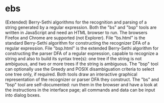 # ebs
(Extended) Berry-Sethi algorithms for the recognition and parsing of a string generated by a regular expression.
Both the "bs" and "bsp" tools are written in JavaScript and need an HTML browser to run. The browsers Firefox and Chrome are supported (not Explorer).
File "bs.html" is the standard Berry-Sethi algorithm for constructing the recognizer DFA of a regular expression.
File "bsp.html" is the extended Berry-Sethi algorithm for constructing the parser DFA of a regular expression, capable to recognize a string and also to build its syntax tree(s): one tree if the string is not ambiguous, and two or more trees if the string is ambiguous.
The "bsp" tool can optionally use the Greedy and POSIX disambiguation criteria to select one tree only, if required. Both tools draw an interactive graphical representation of the recognizer or parser DFA they construct.
The "bs" and "bsp" tool are self-documented: run them in the browser and have a look at the instructions in the interface page; all commands and data can be input into dialog boxes.
